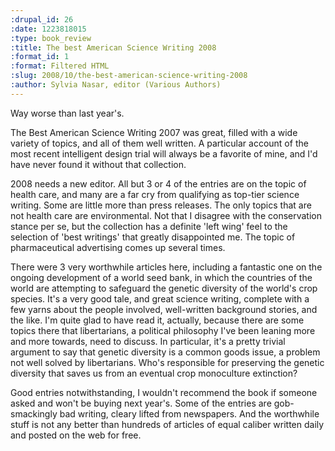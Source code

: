 ```yaml
--- 
:drupal_id: 26
:date: 1223818015
:type: book_review
:title: The best American Science Writing 2008
:format_id: 1
:format: Filtered HTML
:slug: 2008/10/the-best-american-science-writing-2008
:author: Sylvia Nasar, editor (Various Authors)
---
```

Way worse than last year's.

The Best American Science Writing 2007 was great, filled with a wide variety of topics, and all of them well written.  A particular account of the most recent intelligent design trial will always be a favorite of mine, and I'd have never found it without that collection.

2008 needs a new editor.  All but 3 or 4 of the entries are on the topic of health care, and many are a far cry from qualifying as top-tier science writing.  Some are little more than press releases.  The only topics that are not health care are environmental.  Not that I disagree with the conservation stance per se, but the collection has a definite 'left wing' feel to the selection of 'best writings' that greatly disappointed me.  The topic of pharmaceutical advertising comes up several times.

There were 3 very worthwhile articles here, including a fantastic one on the ongoing development of a world seed bank, in which the countries of the world are attempting to safeguard the genetic diversity of the world's crop species.  It's a very good tale, and great science writing, complete with a few yarns about the people involved, well-written background stories, and the like.  I'm quite glad to have read it, actually, because there are some topics there that libertarians, a political philosophy I've been leaning more and more towards, need to discuss.  In particular, it's a pretty trivial argument to say that genetic diversity is a common goods issue, a problem not well solved by libertarians.  Who's responsible for preserving the genetic diversity that saves us from an eventual crop monoculture extinction?

Good entries notwithstanding, I wouldn't recommend the book if someone asked and won't be buying next year's.  Some of the entries are gob-smackingly bad writing, cleary lifted from newspapers.  And the worthwhile stuff is not any better than hundreds of articles of equal caliber written daily and posted on the web for free.

